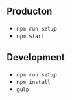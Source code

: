 ## Producton

- `npm run setup`
- `npm start`

## Development

- `npm run setup`
- `npm install`
- `gulp`
